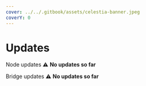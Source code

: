 ```yaml
---
cover: ../../.gitbook/assets/celestia-banner.jpeg
coverY: 0
---
```


# Updates

Node updates
⚠️ **No updates so far**


Bridge updates
⚠️ **No updates so far**